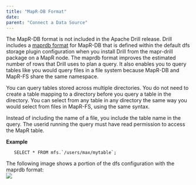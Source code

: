 ```yaml
---
title: "MapR-DB Format"
date:  
parent: "Connect a Data Source"
---
```


The MapR-DB format is not included in the Apache Drill release. Drill includes a [maprdb format](http://maprdocs.mapr.com/51/index.html#Drill/UsingMapRdbFormat.html) for MapR-DB that is defined within the default dfs storage plugin configuration when you install Drill from the mapr-drill package on a MapR node. The maprdb format improves the estimated number of rows that Drill uses to plan a query. It also enables you to query tables like you would query files in a file system because MapR-DB and MapR-FS share the same namespace.

You can query tables stored across multiple directories. You do not need to create a table mapping to a directory before you query a table in the directory. You can select from any table in any directory the same way you would select from files in MapR-FS, using the same syntax.

Instead of including the name of a file, you include the table name in the query. The userid running the query must have read permission to access the MapR table.

**Example**  

       SELECT * FROM mfs.`/users/max/mytable`;  

The following image shows a portion of the dfs configuration with the maprdb format:  
![](http://i.imgur.com/AMrYjq7.png)


